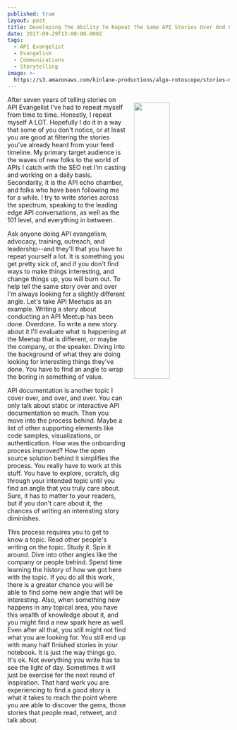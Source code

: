 ```yaml
---
published: true
layout: post
title: Developing The Ability To Repeat The Same API Stories Over And Over
date: 2017-09-29T13:00:00.000Z
tags:
  - API Evangelist
  - Evangelism
  - Communications
  - Storytelling
image: >-
  https://s3.amazonaws.com/kinlane-productions/algo-rotoscope/stories-new/kinlane-whiteboard-api-bw-artsy.jpg
---
```

<p><img src="https://s3.amazonaws.com/kinlane-productions/algo-rotoscope/stories-new/kinlane-whiteboard-api-bw-artsy.jpg" align="right" width="40%" style="padding: 15px;" /></p>After seven years of telling stories on API Evangelist I've had to repeat myself from time to time. Honestly, I repeat myself A LOT. Hopefully I do it in a way that some of you don't notice, or at least you are good at filtering the stories you've already heard from your feed timeline. My primary target audience is the waves of new folks to the world of APIs I catch with the SEO net I'm casting and working on a daily basis. Secondarily, it is the API echo chamber, and folks who have been following me for a while. I try to write stories across the spectrum, speaking to the leading edge API conversations, as well as the 101 level, and everything in between.

Ask anyone doing API evangelism, advocacy, training, outreach, and leadership--and they'll that you have to repeat yourself a lot. It is something you get pretty sick of, and if you don't find ways to make things interesting, and change things up, you will burn out. To help tell the same story over and over I'm always looking for a slightly different angle. Let's take API Meetups as an example. Writing a story about conducting an API Meetup has been done. Overdone. To write a new story about it I'll evaluate what is happening at the Meetup that is different, or maybe the company, or the speaker. Diving into the background of what they are doing looking for interesting things they've done. You have to find an angle to wrap the boring in something of value.

API documentation is another topic I cover over, and over, and over. You can only talk about static or interactive API documentation so much. Then you move into the process behind. Maybe a list of other supporting elements like code samples, visualizations, or authentication. How was the onboarding process improved? How the open source solution behind it simplifies the process. You really have to work at this stuff. You have to explore, scratch, dig through your intended topic until you find an angle that you truly care about. Sure, it has to matter to your readers, but if you don't care about it, the chances of writing an interesting story diminishes.

This process requires you to get to know a topic. Read other people's writing on the topic. Study it. Spin it around. Dive into other angles like the company or people behind. Spend time learning the history of how we got here with the topic. If you do all this work, there is a greater chance you will be able to find some new angle that will be interesting. Also, when something new happens in any topical area, you have this wealth of knowledge about it, and you might find a new spark here as well. Even after all that, you still might not find what you are looking for. You still end up with many half finished stories in your notebook. It is just the way things go. It's ok. Not everything you write has to see the light of day. Sometimes it will just be exercise for the next round of inspiration. That hard work you are experiencing to find a good story is what it takes to reach the point where you are able to discover the gems, those stories that people read, retweet, and talk about.
